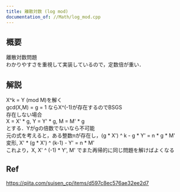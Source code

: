 ```yaml
---
title: 離散対数 (log mod)
documentation_of: //Math/log_mod.cpp
---
```


## 概要  
離散対数問題  
わかりやすさを重視して実装しているので，定数倍が重い．  


## 解説  
X^k = Y (mod M)を解く  
gcd(X,M) = g = 1 ならX^(-1)が存在するのでBSGS  
存在しない場合  
X = X' * g, Y = Y' * g, M = M' * g  
とする．Yがgの倍数でないなら不可能  
元の式を考えると，ある整数nが存在し，(g * X') ^ k - g * Y' = n * g * M'  
変形, X' * (g * X') ^ (k-1) - Y' = n * M'  
これより，X, X' ^ (-1) * Y', M' でまた再帰的に同じ問題を解けばよくなる  

## Ref  
https://qiita.com/suisen_cp/items/d597c8ec576ae32ee2d7  

